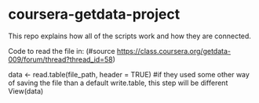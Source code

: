 coursera-getdata-project
========================

This repo explains how all of the scripts work and how they are connected.

Code to read the file in: (#source https://class.coursera.org/getdata-009/forum/thread?thread_id=58)

data <- read.table(file_path, header = TRUE) #if they used some other way of saving the file than a default write.table, this step will be different
    View(data)
    
 
